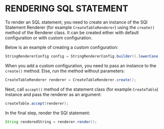 # RENDERING SQL STATEMENT
  
  To render an SQL statement, you need to create an instance of the SQl 
  Statement Renderer (for example `CreateTableRenderer`) using the `create()` method of
  the Renderer class. It can be created either with default configuration or with custom
  configuration.

  Below is an example of creating a custom configuration: 

  ```java
  StringRendererConfig config = StringRendererConfig.builder().lowerCase(true).build();
  ```
  When you add a custom configuration, you need to pass an instance to the `create()` method. 
  Else, run the method without parameters:

  ```java
  CreateTableRenderer renderer = CreateTableRenderer.create();
  ```

  Next, call `accept()` method of the statement class (for example `CreateTable`) instance and pass the renderer as
  an argument:

  ```java
  createTable.accept(renderer);
  ```

  In the final step, render the SQl statement:

  ```java
  String renderedString = renderer.render();
  ```